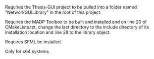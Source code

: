 Requires the Thesis-GUI project to be pulled into a folder named "NetworkGUILibrary" in the root of this project.

Requires the MADP Toolbox to be built and installed and on line 20 of CMakeLists.txt, change the last directory to the include directory of its installation location and line 28 to the library object.

Requires SFML be installed.

Only for x64 systems